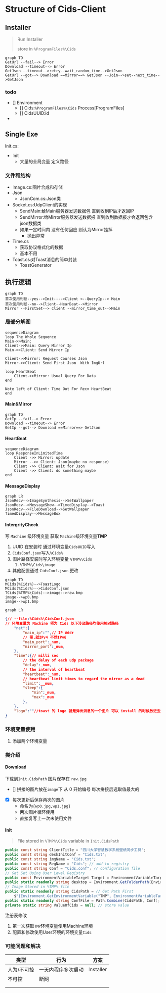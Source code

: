 # Structure of Cids-Client

## Installer



>   Run Installer
>
>   store in `%ProgramFiles%\Cids`

```mermaid
graph TD
GetUrl --fail--> Error
Download --timeout--> Error
GetJson --timeout-->retry--wait_random_time-->GetJson
GetUrl --got--> Download ==Mirror==> GetJson --Join-->set--next_time-->GetJson
```



### todo

-   [] Environment
    -   [] Cids:`%ProgramFiles%\Cids` Process[ProgramFiles]
    -   [] CidsUUID:id
-   



## Single Exe

Init.cs:

-   Init
    -   大量的全局变量 定义路径

### 文件和结构

-   Image.cs:图片合成和存储
-   Json
    -   JsonCom.cs:Json类
-   Socket.cs:UdpClient的实现
    -   SendMain:给Main服务器发送数据包 直到收到IP后才返回IP
    -   SendMirror:给Mirror服务器发送数据报 直到收到数据报才会返回包含json数据类
    -   如果一定时间内 没有任何回应 则认为Mirror挂掉
        -   抛出异常
-   Time.cs
    -   获取协议格式化的数据
    -   基本不用
-   Toast.cs:对Toast消息的简单封装
    -   ToastGenerator



## 执行逻辑

```mermaid
graph TD
首次使用判断--yes-->Init---->Client <--QueryIp--> Main
首次使用判断--no-->Client--HearBeat-->Mirror
Mirror --FirstSet--> Client --mirror_time_out-->Main
```

### 局部分解图

```mermaid
sequenceDiagram
loop The Whole Sequence
Main->>Main: 
Client->>Main: Query Mirror Ip
Main->>Client: Send Mirror Ip

Client->>Mirror: Request Courses Json
Mirror->>Client: Send First Json  With ImgUrl

loop HeartBeat
    Client->>Mirror: Usual Query For Data
end

Note left of Client: Time Out For Recv HeartBeat
end
```



#### Main&Mirror

```mermaid
graph TD
GetIp --fail--> Error
Download --timeout--> Error
GetIp --got--> Download ==Mirror==> GetJson
```

#### HeartBeat

```mermaid
sequenceDiagram
loop ResponseInLimitedTime
	Client ->> Mirror: update
	Mirror -->> Client: Json(maybe no response)
	Client ->> Client: Wait for Json
	Client ->> Client: do something maybe
end
```

#### MessageDisplay

```mermaid
graph LR
JsonRecv-->ImageSynthesis-->SetWallpaper
JsonRecv-->MessageShow-->TimedDisplay-->Toast
JsonRecv-->FileDownload-->SetWallpaper
TimedDisplay-->MessageBox
```

#### IntergrityCheck

写 `Machine` 级环境变量 获取 `Machine`级环境变量**TMP**

1.  UUID 在安装时 通过环境变量`CidsUUID`写入
2.  `CidsConf.json`写入`%Cids%`
3.  图片路径安装时写入环境变量 `%TMP%\Cids`
    1.  `%TMP%\Cids\image`
4.  其他配置通过 `CidsConf.json` 更改

```mermaid
graph TD
MCids(%Cids%)-->ToastLogo
MCids(%Cids%)-->CidsConf.json
TCids(%TMP%\Cids)-->image-->raw.bmp
image-->wp0.bmp
image-->wp1.bmp
```



```mermaid
graph LR

```

```json
{// --file:%Cids%\CidsConf.json
// 环境变量为 Machine 项为 Cids 以下涉及路径均使用相对路径
    "net":{
        "main_ip":"",// IP Addr
        // 带.就IPv4 不然IPv6
        "main_port":_num,
        "mirror_port":_num,
	},
    "time":{// milli sec
        // the delay of each udp package
        "delay":_num,
        // the interval of heartbeat
        "heartbeat":_num,
        // heartbeat limit times to regard the mirror as a dead
        "limit":__num,
        "sleep":{
            "min":_num,
            "max":_num
        },
    },
	"logo":""//toast 的 logo 就是弹出消息的一个图片 可以 install 的时候放进去 似乎定为默认字段就好了
}
```

### 环境变量使用

1.  添加两个环境变量

### 类介绍

#### Download

下载到`Init.CidsPath` 图片保存在 `raw.jpg`

-   [] 拼接的图片放在`image`下 从 0 开始编号 每次拼接后选取值最大的

-   [x] 每次更新后保存两次的图片
    -   命名为`{wp0.jpg,wp1.jpg}`
    -   两次图片循环使用
    -   直接复写上一次未使用文件





#### Init

>   File stored in `%TMP%\Cids` variable in `Init.CidsPath`

```c#
public const string ClientTitle = "四川大学智慧教学系统壁纸同步工具";
public const string deskInitConf = "Cids.txt";
public const string imgName = "Cids.txt";
public const string RegName = "Cids"; // add to registry
public const string Conf = "Cids.conf"; // configuration file
// Get Set Using User Level Registry
public const EnvironmentVariableTarget Target = EnvironmentVariableTarget.User;
public static readonly string desktop = Environment.GetFolderPath(Environment.SpecialFolder.Desktop);
// Image Stored in %TMP% file
public static readonly string CidsPath = // Get Path First
    $"{Environment.GetEnvironmentVariable("TMP", EnvironmentVariableTarget.Machine)?? "C:\\Windows\\Temp"}\\Cids";
public static readonly string ConfFile = Path.Combine(CidsPath, Conf); // where to get uuid
private static string ValueOfCids = null; // store value
```

注册表修改

1.  第一次获取`TMP`环境变量使用Machine环境
2.  配置和修改使用User环境的环境变量`Cids`

### 可能问题和解决

| 类型        | 行为               | 方案      |
| ----------- | ------------------ | --------- |
| 人为/不可控 | 一天内程序多次启动 | Installer |
| 不可控      | 断网               |           |
|             |                    |           |
|             |                    |           |

